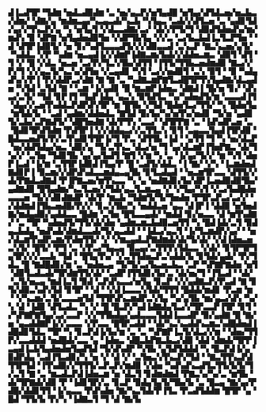 ▟▐▃▟▜▛▝▜▟▆▝▅▟▃▟▉▟▆▝▃▝▅▞▄▃▛▞▅▜▄▟█▝▅▜▄▞▟▜▟▃▅▞▅▃▙▃▞▟▆▞▝▟▇▞▄▝▆▟▆▃▄▞▚▃▄▃▟▞▚▃▙▝▚▜▄▃▝▃▟▞▞▟▜▃▅▝▃▝▄▟▊▜▟▞▄▞▞▜▚▃▛▞▄▝▚▝▅▜▄▜▝▞▟▃▃▟▇▞▃▞▝▟▞▞▛▜▞▜▝▟▉▟▜▟▅▟▚▞▆▞▆▟▚▝▉▝▟▛▇▝▅▜▄▟▅▟▉▜▅▝▞▟▛▜▙▜▄▝▞▞▃▝▃▞▙▃▙▟▐▃▜▃▛▜▅▝▝▟▝▟▜▛▐▟▉▜▞▝▅▝▊▞▚▟▜▃▃▃▟▜▞▞▞▟▉▃▃▟▝▃▚▃▛▝▇▃▚▃▅▞▄▜▞▝▚▟▟▃▝▞▛▝▚▟▆▝▅▃▄▟▐▞▞▟▆▛▐▟▇▃▆▞▙▟▞▞▟▟▅▃▆▃▝▟▉▜▝▟▜▝▜▝▞▝█▝▞▟▃▝▅▃▅▝▃▞▛▞▜▃▚▜▙▞▟▜▜▝▐▜▜▞▜▜▙▃▅▟▆▟▉▝▇▃▞▞▛▞▜▝▞▞▄▃▜▞▚▃▚▞▟▜▅▝▞▃▄▟▊▝▚▜▝▃▞▞▅▟▉▜▝▃▚▝▉▜▝▝▉▝▚▟▄▟▚▞▞▛▐▝▛▞▟▟▛▃▞▟▇▝▇▝▇▝▃▝▚▟▇▃▆▛▇▜▃▟█▜▛▜▚▜▄▟▇▞▟▃▄▟▅▝▚▜▟▝▃▜▟▝▇▝▝▃▆▝▐▞▄▟▊▝█▝▆▃▆▛▐▟▅▃▝▟▇▟▐▝█▞▅▝▊▞▝▟▚▃▞▃▜▞▝▜▟▝▊▛▐▜▝▜▄▛▐▟▄▝▄▃▚▝▉▜▟▜▃▝▚▞▚▟▅▟▜▞▆▝▃▃▃▟▐▜▝▟▄▞▞▃▅▜▚▟▟▃▛▟▛▟▚▜▛▝▆▝█▜▙▝▞▜▟▝█▟▅▜▃▞▜▜▞▝▚▝█▟▅▜▄▝▆▜▟▞▙▝▝▃▟▝▄▟▆▞▟▟▅▟▃▝▇▜▟▝▉▞▙▞▚▞▅▜▚▞▅▟▊▝▜▞▅▝▄▟▉▜▞▃▙▞▃▛▇▟▜▞▝▟█▜▅▟▇▝▟▞▛▜▚▝▃▃▞▝▟▜▛▛▇▝▃▝▐▟▚▟▛▃▅▝▃▝█▟▊▜▛▟▜▟▆▝▛▟▜▛▐▝▞▞▟▟▄▃▞▞▃▜▜▃▚▝▊▜▝▃▄▃▃▜▄▟▐▜▛▟▉▝█▟▃▃▅▟▜▞▛▞▃▜▚▟▊▜▜▛▐▞▜▝▛▃▝▟▜▜▙▝▐▟▝▝▄▜▜▝▜▝▚▝▅▞▟▃▛▝▅▞▟▟▜▟▄▞▅▃▝▟▉▞▄▝▜▞▃▜▚▃▝▟▃▞▅▝▜▝▄▞▟▃▆▛▐▜▅▛▇▃▝▟▞▜▚▞▞▝▃▜▅▝▜▟▊▜▙▝▄▞▄▞▙▟▜▝▇▜▝▞▆▝▚▝▃▝▐▞▄▞▜▞▞▝▆▝▚▜▝▟▅▛▐▃▟▝▐▞▆▝▃▜▜▛▐▟▉▟▐▜▄▞▛▝█▝▃▟▜▞▟▟▃▝▐▝▇▞▝▞▚▝▐▃▆▟▅▟▇▟▊▛▐▝▉▃▆▞▞▟▛▟▚▟▃▃▆▟▄▃▄▜▙▝▊▜▃▟▄▟▝▝▅▃▆▜▛▃▃▝▟▜▜▞▞▟▞▛▇▟▃▟▇▟▝▛▐▛▇▃▅▞▆▜▚▃▃▝▚▝▄▝▅▟▇▟▊▞▙▞▟▛▐▃▅▟▉▟▉▜▙▞▄▟▇▟▉▝█▜▄▟▆▞▚▃▜▃▅▞▞▜▟▞▄▃▜▃▆▃▄▝▞▝▞▜▄▞▚▜▝▞▃▞▙▟█▟▅▃▃▃▅▝▜▞▞▟▊▟▇▟▛▝▟▞▛▝▆▃▙▝▜▟▆▜▞▜▞▜▅▟▅▝▛▜▛▃▛▃▞▃▞▞▝▞▟▟▆▟▐▜▙▃▅▟█▞▛▞▞▝▊▃▚▜▙▞▚▝▅▟▟▃▅▝▄▃▝▟▐▛▐▝▟▟▉▝▅▜▅▟▇▞▆▟▄▟▉▞▄▟▟▃▃▝█▟▆▝▃▜▅▝█▜▃▃▄▟▞▝▆▟▟▝▊▞▅▃▃▝▟▝▆▜▚▟▇▞▝▃▝▜▛▝▚▟▅▟▜▞▜▜▞▟▞▟▅▝▄▟▆▃▆▃▙▟▉▃▅▜▜▝▚▝█▟▐▟▞▃▜▝▉▟▄▃▙▟▄▝▅▟▚▟▞▟▆▟▃▃▟▞▜▞▄▃▟▟▝▝▐▟▃▞▄▃▜▝▐▞▜▃▆▟▛▞▄▞▝▝▅▞▟▃▆▜▚▟▛▃▆▞▛▟▅▜▜▞▝▞▝▞▆▃▄▟▃▛▇▟▆▟▞▟▞▜▞▟▞▝▞▟▐▟▅▃▅▃▚▜▞▝█▜▞▝▛▜▝▃▝▞▛▃▞▜▄▃▄▝▉▃▄▞▃▜▜▜▚▜▟▃▃▝▞▟▞▝▊▜▛▜▛▜▄▜▛▞▞▞▃▃▙▝▜▟▝▝█▜▄▜▚▞▝▞▃▜▜▟▅▃▛▃▚▟▟▞▙▝▊▜▟▞▄▟▞▝▛▞▜▟▃▝█▝▇▟█▟▊▞▆▝▃▝▅▟▅▃▄▝▜▞▜▞▃▞▙▃▅▃▙▃▝▃▛▝▚▛▇▛▇▟▅▝▅▜▝▟▉▜▃▟▃▟▞▜▛▟▆▜▜▞▟▞▝▃▟▛▐▜▜▟▊▞▙▞▃▝▟▞▅▞▜▝▐▜▃▟▝▝▟▞▝▃▜▞▅▃▄▝▆▟▐▃▜▝▉▟▝▃▛▟▚▃▃▞▅▜▄▝▊▃▛▝▞▞▄▟▇▃▛▞▛▃▟▝▇▝▊▜▞▟▉▃▚▟▚▜▟▝▊▜▛▝▝▟▝▝▞▟▐▃▃▃▚▜▟▞▜▜▜▝█▟▟▞▆▟▊▝▛▃▆▝▆▝▝▞▚▃▆▞▃▜▞▃▃▃▅▜▟▝▜▜▛▟▚▃▆▟▛▃▚▜▄▝▚▞▄▜▙▝▆▞▄▃▞▟▚▝▚▞▚▝▟▝▐▟▉▝▟▜▃▟▃▝▚▝▞▝█▝█▃▛▞▚▟▐▟▇▟▄▜▃▞▞▜▛▃▃▛▐▜▛▝▊▜▝▞▚▛▇▛▇▜▄▞▃▞▃▃▛▝▞▞▜▜▙▟▄▞▄▟▃▃▃▜▟▟▐▃▃▟▛▝▉▞▄▟▇▝█▝▇▞▅▝▄▃▟▟▇▛▐▞▞▃▃▃▝▞▛▃▃▝█▜▛▃▟▟▝▝▟▞▚▃▚▃▟▟▚▃▆▃▚▟█▟▅▟▐▟█▟▊▜▟▃▝▜▛▝▚▝▊▃▛▟▐▞▙▞▆▝▃▝▃▝▚▛▇▛▐▃▜▞▟▃▞▞▆▝▝▟▅▞▜▜▛▞▃▃▟▟▟▝▅▟█▟▞▃▃▝▄▝▐▟▅▃▝▟█▃▙▛▇▃▙▃▞▟▉▝▟▟▝▟▆▟▞▜▛▛▐▃▄▟▐▃▙▜▄▟▅▟▅▜▄▟▜▟▝▜▞▟▚▟▛▝▚▜▙▝▄▜▟▜▟▟▟▝▚▝█▃▛▟▐▞▄▝▉▟▛▟▄▝▃▟▐▜▃▟▊▞▚▝▅▝▞▝▟▝▞▝▃▜▅▃▚▜▚▃▛▞▜▟▝▝▇▃▜▜▚▃▛▟▜▜▛▜▟▝▐▜▚▟▉▞▞▜▜▜▞▃▛▃▛▞▆▟▉▝▞▟▅▝▚▟▚▟▚▃▟▜▃▜▜▞▙▜▞▜▞▃▜▝▇▝▃▝▆▃▟▃▛▟▐▟▅▃▆▝▅▝▟▃▜▝▊▟▆▟▆▟▝▛▇▃▚▞▚▞▃▝▆▜▙▝▟▞▜▛▇▟▞▟▉▝▛▝▐▟▊▜▛▞▃▝▊▃▛▝▉▟▄▜▄▜▞▜▙▞▙▝▃▝█▃▄▝▇▞▄▞▛▟█▞▟▟▊▜▜▝▐▞▄▃▃▝▛▟▚▟▅▝▇▞▚▃▜▟▞▛▐▜▃▝▛▃▟▜▟▟▆▝█▜▛▝▄▝█▟▝▜▜▞▙▝▛▞▚▝▐▟▇▃▜▝▜▝▟▝▇▞▙
